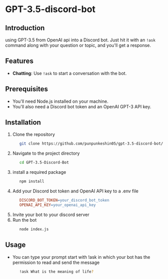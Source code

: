 # GPT-3.5-discord-bot

## Introduction
   using GPT-3.5 from OpenAI api into a Discord bot. Just hit it with an `!ask` command along with your question or topic, and you'll get a response. 
## Features

- **Chatting**: Use `!ask` to start a conversation with the bot.

## Prerequisites

- You'll need Node.js installed on your machine.
- You'll also need a Discord bot token and an OpenAI GPT-3 API key.

## Installation

1. Clone the repository
   ```bash
      git clone https://github.com/punpunkeshin05/gpt-3.5-discord-bot/edit/main/README.md
   ```
2. Navigate to the project directory
   ```bash
      cd GPT-3.5-Discord-Bot
   ```
3. install a required package
   ```bash
      npm install
   ```
4. Add your Discord bot token and OpenAI API key to a .env file
   ```makefile
      DISCORD_BOT_TOKEN=your_discord_bot_token
      OPENAI_API_KEY=your_openai_api_key
   ```
5. Invite your bot to your discord server
5. Run the bot
   ```bash
      node index.js
   ```
## Usage
- You can type your prompt start with !ask in which your bot has the permission to read and send the message
   ```bash
      !ask What is the meaning of life?
   ```
